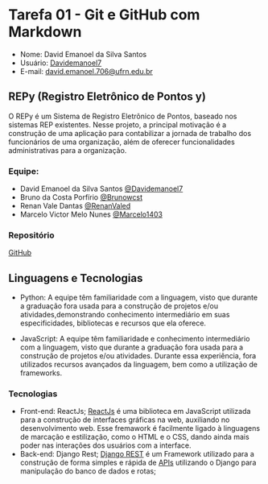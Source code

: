 # Tarefa 01 - Git e GitHub com Markdown
- Nome: David Emanoel da Silva Santos
- Usuário: [Davidemanoel7](github.com/Davidemanoel7)
- E-mail: david.emanoel.706@ufrn.edu.br


## REPy (Registro Eletrônico de Pontos y)

O REPy é um Sistema de Registro Eletrônico de Pontos, baseado nos sistemas REP existentes. Nesse projeto, a principal motivação é a construção de uma aplicação para contabilizar a jornada de trabalho dos funcionários de uma organização, além de oferecer funcionalidades administrativas para a organização.


### Equipe:

- David Emanoel da Silva Santos [@Davidemanoel7](https://github.com/Davidemanoel7)
- Bruno da Costa Porfírio [@Brunowcst](https://github.com/Brunowcst)
- Renan Vale Dantas [@RenanValed](https://github.com/RenanValed)
- Marcelo Victor Melo Nunes [@Marcelo1403](https://github.com/Marcelo1403)

### Repositório
[GitHub](https://github.com/Brunowcst/SistemasDeControleDePontos)

## Linguagens e Tecnologias

* Python: A equipe têm familiaridade com a linguagem, visto que durante a graduação fora usada para a construção de projetos e/ou atividades,demonstrando conhecimento intermediário em suas especificidades, bibliotecas e recursos que ela oferece.

* JavaScript: A equipe têm familiaridade e conhecimento intermediário com a linguagem, visto que durante a graduação fora usada para a construção de projetos e/ou atividades. Durante essa experiência, fora utilizados recursos avançados da linguagem, bem como a utilização de frameworks.

### Tecnologias

* Front-end: ReactJs;
    [ReactJs](https://legacy.reactjs.org/) é uma biblioteca em JavaScript utilizada para a construção de interfaces gráficas na web, auxiliando no desenvolvimento web. Esse fremawork é facilmente ligado à linguagens de marcação e estilização, como o HTML e o CSS, dando ainda mais poder nas interações dos usuários com a interface.
* Back-end: Django Rest;
    [Django REST](https://www.django-rest-framework.org/) é um Framework utilizado para a construção de forma simples e rápida de [APIs](https://aws.amazon.com/pt/what-is/api/) utilizando o Django para manipulação do banco de dados e rotas;
    